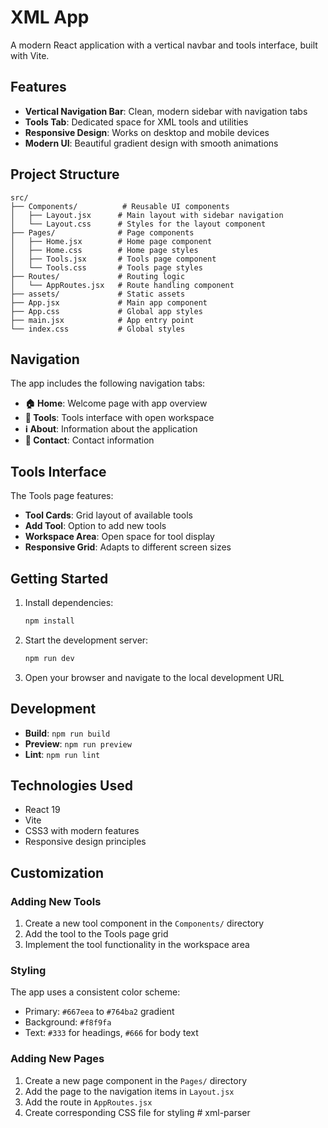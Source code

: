 # XML App

A modern React application with a vertical navbar and tools interface, built with Vite.

## Features

- **Vertical Navigation Bar**: Clean, modern sidebar with navigation tabs
- **Tools Tab**: Dedicated space for XML tools and utilities
- **Responsive Design**: Works on desktop and mobile devices
- **Modern UI**: Beautiful gradient design with smooth animations

## Project Structure

```
src/
├── Components/          # Reusable UI components
│   ├── Layout.jsx      # Main layout with sidebar navigation
│   └── Layout.css      # Styles for the layout component
├── Pages/              # Page components
│   ├── Home.jsx        # Home page component
│   ├── Home.css        # Home page styles
│   ├── Tools.jsx       # Tools page component
│   └── Tools.css       # Tools page styles
├── Routes/             # Routing logic
│   └── AppRoutes.jsx   # Route handling component
├── assets/             # Static assets
├── App.jsx             # Main app component
├── App.css             # Global app styles
├── main.jsx            # App entry point
└── index.css           # Global styles
```

## Navigation

The app includes the following navigation tabs:

- **🏠 Home**: Welcome page with app overview
- **🔧 Tools**: Tools interface with open workspace
- **ℹ️ About**: Information about the application
- **📧 Contact**: Contact information

## Tools Interface

The Tools page features:

- **Tool Cards**: Grid layout of available tools
- **Add Tool**: Option to add new tools
- **Workspace Area**: Open space for tool display
- **Responsive Grid**: Adapts to different screen sizes

## Getting Started

1. Install dependencies:
   ```bash
   npm install
   ```

2. Start the development server:
   ```bash
   npm run dev
   ```

3. Open your browser and navigate to the local development URL

## Development

- **Build**: `npm run build`
- **Preview**: `npm run preview`
- **Lint**: `npm run lint`

## Technologies Used

- React 19
- Vite
- CSS3 with modern features
- Responsive design principles

## Customization

### Adding New Tools

1. Create a new tool component in the `Components/` directory
2. Add the tool to the Tools page grid
3. Implement the tool functionality in the workspace area

### Styling

The app uses a consistent color scheme:
- Primary: `#667eea` to `#764ba2` gradient
- Background: `#f8f9fa`
- Text: `#333` for headings, `#666` for body text

### Adding New Pages

1. Create a new page component in the `Pages/` directory
2. Add the page to the navigation items in `Layout.jsx`
3. Add the route in `AppRoutes.jsx`
4. Create corresponding CSS file for styling
#   x m l - p a r s e r  
 